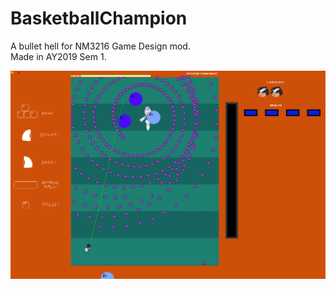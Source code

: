 # BasketballChampion
A bullet hell for NM3216 Game Design mod.<br/>
Made in AY2019 Sem 1.<br/>

![Gameplay Screenshot](https://github.com/ChengGeng97/BasketballChampion/blob/master/docs/GameplayScreenshot.png?raw=true)
